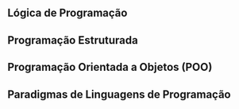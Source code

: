 ## Lógica de Programação

<Link
:text="'Portugol'"
:url="'logica/'"
/>

<Link
:text="'Variáveis'"
:url="'logica/variaveis'"
/>

<Link
:text="'Controle de Fluxo'"
:url="'logica/controle-de-fluxo'"
/>

<Link
:text="'Laços de Repetição'"
:url="'logica/repeticao'"
/>

<Link
:text="'Arrays e Matrizes'"
:url="'logica#arrays-e-matrizes'"
/>

<Link
:text="'Procedimentos'"
:url="'logica#procedimentos'"
/>

<Link
:text="'Modularização'"
:url="'logica#modularizacao'"
/>

## Programação Estruturada

## Programação Orientada a Objetos (POO)

## Paradigmas de Linguagens de Programação
